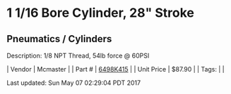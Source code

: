 # 1 1/16 Bore Cylinder, 28" Stroke
## Pneumatics / Cylinders
Description: 	1/8 NPT Thread, 54lb force @ 60PSI 

| Vendor | Mcmaster | 
| Part # | [6498K415](https://www.mcmaster.com/#6498K415) | 
| Unit Price | $87.90 | 
| Tags: |  | 

Last updated: Sun May 07 02:29:04 PDT 2017